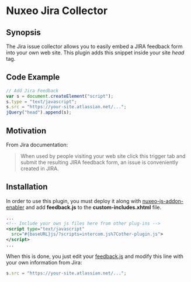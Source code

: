 # Nuxeo Jira Collector

## Synopsis

The Jira issue collector allows you to easily embed a JIRA feedback form into your own web site. This plugin adds this snippet inside your site *head* tag.

## Code Example

``` javascript
// Add Jira Feedback 
var s = document.createElement("script");
s.type = "text/javascript";
s.src = "https://your-site.atlassian.net/...";
jQuery("head").append(s);
```

## Motivation

From Jira documentation:
> When used by people visiting your web site click this trigger tab and submit the resulting JIRA feedback form, an issue is conveniently created in JIRA.

## Installation

In order to use this plugin, you must deploy it along with [nuxeo-js-addon-enabler](https://github.com/athento/nuxeo-js-addons-enabler) and add **feedback.js** to the **custom-includes.xhtml** file.

``` xml
...
<!-- Include your own js files here from other plug-ins -->
<script type="text/javascript"
  src="#{baseURL}js/?scripts=intercom.js%7Cother-plugin.js">
</script>
...
```

When this is done, you just edit your [feedback.js](src/main/resources/web/nuxeo.war/scripts/feedback.js) and modify this line with your own information from Jira:

``` javascript
s.src = "https://your-site.atlassian.net/...";
``` 
